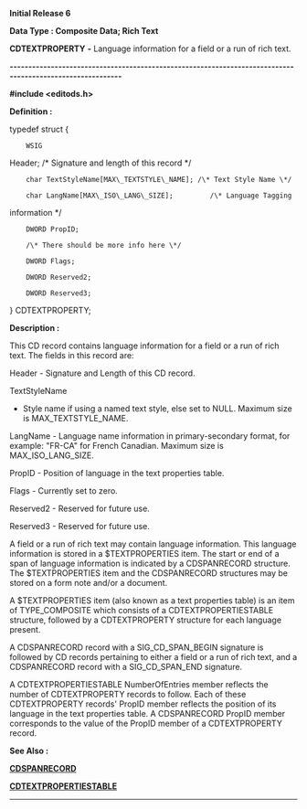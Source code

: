 




<!--
 /\* Font Definitions \*/
 @font-face
 {font-family:Courier;
 panose-1:2 7 4 9 2 2 5 2 4 4;}
@font-face
 {font-family:Helv;
 panose-1:2 11 6 4 2 2 2 3 2 4;}
@font-face
 {font-family:"Cambria Math";
 panose-1:2 4 5 3 5 4 6 3 2 4;}
 /\* Style Definitions \*/
 p.MsoNormal, li.MsoNormal, div.MsoNormal
 {margin-top:0cm;
 margin-right:0cm;
 margin-bottom:8.0pt;
 margin-left:0cm;
 line-height:107%;
 font-size:11.0pt;
 font-family:"Calibri",sans-serif;}
.MsoChpDefault
 {font-size:11.0pt;}
.MsoPapDefault
 {margin-bottom:8.0pt;
 line-height:107%;}
 /\* Page Definitions \*/
 @page WordSection1
 {size:612.0pt 792.0pt;
 margin:72.0pt 72.0pt 72.0pt 72.0pt;}
div.WordSection1
 {page:WordSection1;}
-->




**Initial Release 6**



**Data Type : Composite Data; Rich
Text**



**CDTEXTPROPERTY** **-** Language
information for a field or a run of rich text.


**----------------------------------------------------------------------------------------------------------**



**#include
<editods.h>**



**Definition :**



typedef struct {


        WSIG
Header;                              /\* Signature and length of this record \*/  

        char TextStyleName[MAX\_TEXTSTYLE\_NAME]; /\* Text Style Name \*/  

        char LangName[MAX\_ISO\_LANG\_SIZE];         /\* Language Tagging
information \*/  

        DWORD PropID;  

        /\* There should be more info here \*/  

        DWORD Flags;  

        DWORD Reserved2;  

        DWORD Reserved3;  

} CDTEXTPROPERTY;


 


**Description :**




This
CD record contains language information for a field or a run of rich text. The
fields in this record are:


 


Header -
Signature and Length of this CD record.


TextStyleName
- Style name if using a named text style, else set to NULL. Maximum size is
MAX\_TEXTSTYLE\_NAME.


LangName -
Language name information in primary-secondary format, for example:
"FR-CA" for French Canadian. Maximum size is MAX\_ISO\_LANG\_SIZE.


PropID -
Position of language in the text properties table.


Flags -
Currently set to zero. 


Reserved2 -
Reserved for future use.


Reserved3 -
Reserved for future use.


 


A
field or a run of rich text may contain language information. This language
information is stored in a $TEXTPROPERTIES item. The start or end of a span of
language information is indicated by a CDSPANRECORD structure. The
$TEXTPROPERTIES item and the CDSPANRECORD structures may be stored on a form
note and/or a document.


 


A
$TEXTPROPERTIES item (also known as a text properties table) is an item of
TYPE\_COMPOSITE which consists of a CDTEXTPROPERTIESTABLE structure, followed by
a CDTEXTPROPERTY structure for each language present. 


 


A
CDSPANRECORD record with a SIG\_CD\_SPAN\_BEGIN signature is followed by CD
records pertaining to either a field or a run of rich text, and a CDSPANRECORD
record with a SIG\_CD\_SPAN\_END signature.  


 


A
CDTEXTPROPERTIESTABLE NumberOfEntries member reflects the number of
CDTEXTPROPERTY records to follow. Each of these CDTEXTPROPERTY records' PropID
member reflects the position of its language in the text properties table. A
CDSPANRECORD PropID member corresponds to the value of the PropID member of a
CDTEXTPROPERTY record.


 **See Also :**


**[CDSPANRECORD](CDSPANRECORD.md)**


**[CDTEXTPROPERTIESTABLE](CDTEXTPROPERTIESTABLE.md)**



----------------------------------------------------------------------------------------------------------


 





